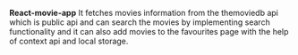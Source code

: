 
**React-movie-app**
It fetches movies information from the themoviedb api which is public api and can search the movies by implementing search functionality and it can also add movies to the favourites page with the help of context api and local storage.
